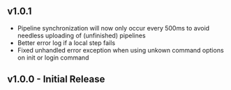 ## v1.0.1
* Pipeline synchronization will now only occur every 500ms to avoid needless uploading of (unfinished) pipelines
* Better error log if a local step fails
* Fixed unhandled error exception when using unkown command options on init or login command

## v1.0.0 - Initial Release
